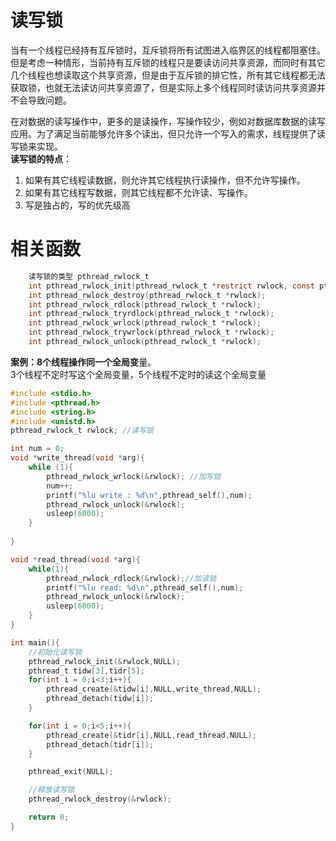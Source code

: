 # 读写锁
当有一个线程已经持有互斥锁时，互斥锁将所有试图进入临界区的线程都阻塞住。但是考虑一种情形，当前持有互斥锁的线程只是要读访问共享资源，而同时有其它几个线程也想读取这个共享资源，但是由于互斥锁的排它性，所有其它线程都无法获取锁，也就无法读访问共享资源了，但是实际上多个线程同时读访问共享资源并不会导致问题。  

在对数据的读写操作中，更多的是读操作，写操作较少，例如对数据库数据的读写应用。为了满足当前能够允许多个读出，但只允许一个写入的需求，线程提供了读写锁来实现。  
**读写锁的特点**：
1. 如果有其它线程读数据，则允许其它线程执行读操作，但不允许写操作。
2. 如果有其它线程写数据，则其它线程都不允许读、写操作。
3. 写是独占的，写的优先级高

# 相关函数
```c
    读写锁的类型 pthread_rwlock_t
    int pthread_rwlock_init(pthread_rwlock_t *restrict rwlock, const pthread_rwlockattr_t *restrict attr);
    int pthread_rwlock_destroy(pthread_rwlock_t *rwlock);
    int pthread_rwlock_rdlock(pthread_rwlock_t *rwlock);
    int pthread_rwlock_tryrdlock(pthread_rwlock_t *rwlock);
    int pthread_rwlock_wrlock(pthread_rwlock_t *rwlock);
    int pthread_rwlock_trywrlock(pthread_rwlock_t *rwlock);
    int pthread_rwlock_unlock(pthread_rwlock_t *rwlock);

```
**案例：8个线程操作同一个全局变**量。  
3个线程不定时写这个全局变量，5个线程不定时的读这个全局变量
```c
#include <stdio.h>
#include <pthread.h>
#include <string.h>
#include <unistd.h>
pthread_rwlock_t rwlock; //读写锁

int num = 0;
void *write_thread(void *arg){
    while (1){
        pthread_rwlock_wrlock(&rwlock); //加写锁
        num++;
        printf("%lu write : %d\n",pthread_self(),num);
        pthread_rwlock_unlock(&rwlock);
        usleep(6000);
    }
    
}

void *read_thread(void *arg){
    while(1){
        pthread_rwlock_rdlock(&rwlock);//加读锁
        printf("%lu read: %d\n",pthread_self(),num);
        pthread_rwlock_unlock(&rwlock);
        usleep(6000);
    }
}

int main(){
    //初始化读写锁
    pthread_rwlock_init(&rwlock,NULL);
    pthread_t tidw[3],tidr[5];
    for(int i = 0;i<3;i++){
        pthread_create(&tidw[i],NULL,write_thread,NULL);
        pthread_detach(tidw[i]);
    }

    for(int i = 0;i<5;i++){
        pthread_create(&tidr[i],NULL,read_thread,NULL);
        pthread_detach(tidr[i]);
    }

    pthread_exit(NULL);

    //释放读写锁
    pthread_rwlock_destroy(&rwlock);

    return 0;
}
```

  
